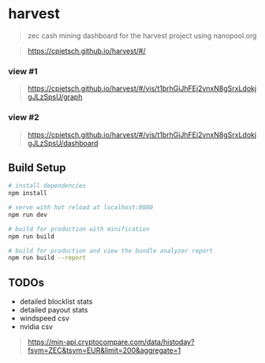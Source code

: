 # harvest

> zec cash mining dashboard for the harvest project using nanopool.org

> https://cpietsch.github.io/harvest/#/

### view #1

> https://cpietsch.github.io/harvest/#/vis/t1brhGiJhFEj2vnxN8gSrxLdokjgJLzSpsU/graph

### view #2

> https://cpietsch.github.io/harvest/#/vis/t1brhGiJhFEj2vnxN8gSrxLdokjgJLzSpsU/dashboard

## Build Setup

``` bash
# install dependencies
npm install

# serve with hot reload at localhost:8080
npm run dev

# build for production with minification
npm run build

# build for production and view the bundle analyzer report
npm run build --report
```

## TODOs

- detailed blocklist stats
- detailed payout stats
- windspeed csv
- nvidia csv

> https://min-api.cryptocompare.com/data/histoday?fsym=ZEC&tsym=EUR&limit=200&aggregate=1
